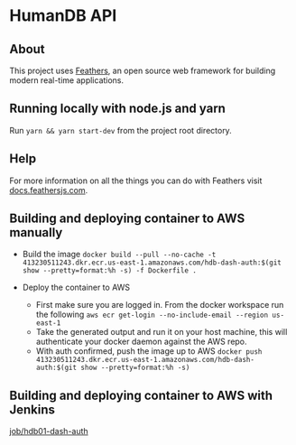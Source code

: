 # HumanDB API

## About

This project uses [Feathers](http://feathersjs.com), an open source web framework for building modern real-time applications.

## Running locally with node.js and yarn

Run `yarn && yarn start-dev` from the project root directory.

## Help

For more information on all the things you can do with Feathers visit [docs.feathersjs.com](http://docs.feathersjs.com).

## Building and deploying container to AWS manually
- Build the image
`docker build --pull --no-cache -t 413230511243.dkr.ecr.us-east-1.amazonaws.com/hdb-dash-auth:$(git show --pretty=format:%h -s) -f Dockerfile .`

- Deploy the container to AWS
  - First make sure you are logged in. From the docker workspace run the following
  `aws ecr get-login --no-include-email --region us-east-1`
  - Take the generated output and run it on your host machine, this will authenticate your docker daemon against the AWS repo.
  - With auth confirmed, push the image up to AWS
  `docker push 413230511243.dkr.ecr.us-east-1.amazonaws.com/hdb-dash-auth:$(git show --pretty=format:%h -s)`

## Building and deploying container to AWS with Jenkins

[job/hdb01-dash-auth](https://build.humandb.ai/job/hdb01-proto/job/hdb01-app-services/job/hdb01-dash/job/hdb01-dash-auth/)
